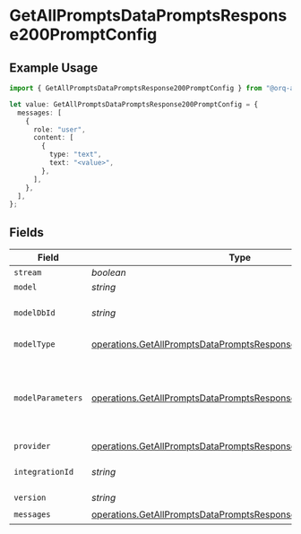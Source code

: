 # GetAllPromptsDataPromptsResponse200PromptConfig

## Example Usage

```typescript
import { GetAllPromptsDataPromptsResponse200PromptConfig } from "@orq-ai/node/models/operations";

let value: GetAllPromptsDataPromptsResponse200PromptConfig = {
  messages: [
    {
      role: "user",
      content: [
        {
          type: "text",
          text: "<value>",
        },
      ],
    },
  ],
};
```

## Fields

| Field                                                                                                                                          | Type                                                                                                                                           | Required                                                                                                                                       | Description                                                                                                                                    |
| ---------------------------------------------------------------------------------------------------------------------------------------------- | ---------------------------------------------------------------------------------------------------------------------------------------------- | ---------------------------------------------------------------------------------------------------------------------------------------------- | ---------------------------------------------------------------------------------------------------------------------------------------------- |
| `stream`                                                                                                                                       | *boolean*                                                                                                                                      | :heavy_minus_sign:                                                                                                                             | N/A                                                                                                                                            |
| `model`                                                                                                                                        | *string*                                                                                                                                       | :heavy_minus_sign:                                                                                                                             | N/A                                                                                                                                            |
| `modelDbId`                                                                                                                                    | *string*                                                                                                                                       | :heavy_minus_sign:                                                                                                                             | The id of the resource                                                                                                                         |
| `modelType`                                                                                                                                    | [operations.GetAllPromptsDataPromptsResponse200ModelType](../../models/operations/getallpromptsdatapromptsresponse200modeltype.md)             | :heavy_minus_sign:                                                                                                                             | The type of the model                                                                                                                          |
| `modelParameters`                                                                                                                              | [operations.GetAllPromptsDataPromptsResponse200ModelParameters](../../models/operations/getallpromptsdatapromptsresponse200modelparameters.md) | :heavy_minus_sign:                                                                                                                             | Model Parameters: Not all parameters apply to every model                                                                                      |
| `provider`                                                                                                                                     | [operations.GetAllPromptsDataPromptsResponse200Provider](../../models/operations/getallpromptsdatapromptsresponse200provider.md)               | :heavy_minus_sign:                                                                                                                             | N/A                                                                                                                                            |
| `integrationId`                                                                                                                                | *string*                                                                                                                                       | :heavy_minus_sign:                                                                                                                             | The id of the resource                                                                                                                         |
| `version`                                                                                                                                      | *string*                                                                                                                                       | :heavy_minus_sign:                                                                                                                             | N/A                                                                                                                                            |
| `messages`                                                                                                                                     | [operations.GetAllPromptsDataPromptsResponse200Messages](../../models/operations/getallpromptsdatapromptsresponse200messages.md)[]             | :heavy_check_mark:                                                                                                                             | N/A                                                                                                                                            |